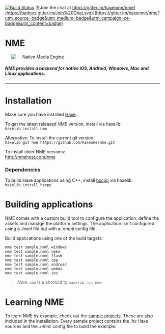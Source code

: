 [![Build Status](https://travis-ci.org/haxenme/nme.png?branch=master)](https://travis-ci.org/haxenme/nme) [![Join the chat at https://gitter.im/haxenme/nme](https://badges.gitter.im/Join%20Chat.svg)](https://gitter.im/haxenme/nme?utm_source=badge&utm_medium=badge&utm_campaign=pr-badge&utm_content=badge)

NME
===
<img src="http://www.nmehost.com/wp-content/uploads/2014/02/nme96.png" align="left" hspace=20/>
Native Media Engine

##### NME provides a backend for native iOS, Android, Windows, Mac and Linux applications.

---

# Installation

Make sure you have installed [Haxe](http://www.haxe.org).

To get the latest released NME version, install via haxelib:  
`haxelib install nme`

Alternative: To install the current git version:  
`haxelib git nme https://github.com/haxenme/nme.git`

To install older NME versions:  
http://nmehost.com/nme

### Dependencies

To build Haxe applications using C++, install [hxcpp](https://github.com/HaxeFoundation/hxcpp) via haxelib:  
`haxelib install hxcpp` 

# Building applications

NME comes with a custom build tool to configure the application, define the assets and manage the platform settings. The application isn't configured using a _.hxml_ file but with a _.nmml_ config file.

Build applications using one of the build targets:
```
nme test sample.nmml windows
nme test sample.nmml neko
nme test sample.nmml flash
nme test sample.nmml cpp
nme test sample.nmml android
nme test sample.nmml webos
nme test sample.nmml ios
````

 > *Note:* `nme` is a shortcut to `haxelib run nme`

# Learning NME

To learn NME by example, check out the [sample projects](https://github.com/haxenme/nme/tree/master/samples). These are also included in the installation. Every sample project contains the _.hx_ Haxe sources and the _.nmml_ config file to build the example.

